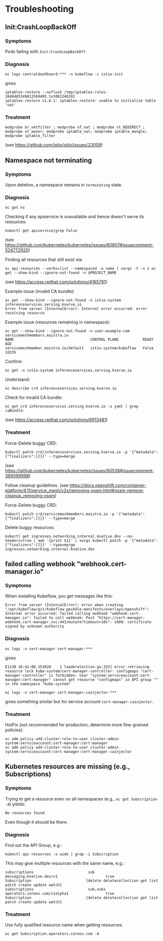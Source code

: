 # Troubleshooting

## Init:CrashLoopBackOff 

### Symptoms
Pods failing with ```Init:CrashLoopBackOff```.

### Diagnosis
```
oc logs centraldashboard-*** -n kubeflow -c istio-init
```
gives
```
iptables-restore --noflush /tmp/iptables-rules-1648485349812569495.txt081246391
iptables-restore v1.6.1: iptables-restore: unable to initialize table 'nat'
```

### Treatment
```
modprobe br_netfilter ; modprobe nf_nat ; modprobe xt_REDIRECT ; modprobe xt_owner; modprobe iptable_nat; modprobe iptable_mangle; modprobe iptable_filter
```
(see https://github.com/istio/istio/issues/23009)


## Namespace not terminating

### Symptoms
Upon deletion, a namespace remains in ```terminating``` state.

### Diagnosis

```
oc get ns
```

Checking if any apiservice is unavailable and hence doesn't serve its resources:
```
kubectl get apiservice|grep False
```
(see https://github.com/kubernetes/kubernetes/issues/60807#issuecomment-524772920)


Finding all resources that still exist via:
```
oc api-resources --verbs=list --namespaced -o name | xargs -t -n 1 oc get --show-kind --ignore-not-found -n $PROJECT_NAME 
```
(see https://access.redhat.com/solutions/4165791)

Example issue (invalid CA bundle):
```
oc get --show-kind --ignore-not-found -n istio-system inferenceservices.serving.kserve.io 
Error from server (InternalError): Internal error occurred: error resolving resource
```

Example issue (resources remaining in namespace):
```
oc get --show-kind --ignore-not-found -n user-example-com servicemeshmembers.maistra.io 
NAME                                   CONTROL PLANE           READY   AGE
servicemeshmember.maistra.io/default   istio-system/kubeflow   False   2d23h
```

Confirm:
```
oc get -n istio-system inferenceservices.serving.kserve.io
```

Understand:
```
oc describe crd inferenceservices.serving.kserve.io
```

Check for invalid CA bundle:
```
oc get crd inferenceservices.serving.kserve.io -o yaml | grep caBundle:
```
(see https://access.redhat.com/solutions/6913481)

### Treatment

Force-Delete buggy CRD:
```
kubectl patch crd/inferenceservices.serving.kserve.io -p '{"metadata":{"finalizers":[]}}' --type=merge
```
(see https://github.com/kubernetes/kubernetes/issues/60538#issuecomment-369099998)


Follow cleanup guidelines.
(see https://docs.openshift.com/container-platform/4.11/service_mesh/v2x/removing-ossm.html#ossm-remove-cleanup_removing-ossm)

Force-Delete buggy CRD:
```
kubectl patch crd/servicemeshmembers.maistra.io -p '{"metadata":{"finalizers":[]}}' --type=merge
```

Delete buggy resources:
```
kubectl get ingresses.networking.internal.knative.dev --no-headers=true | awk '{print $1}' | xargs kubectl patch -p '{"metadata":{"finalizers":[]}}' --type=merge ingresses.networking.internal.knative.dev
```
## failed calling webhook "webhook.cert-manager.io"

### Symptoms
When installing Kubeflow, you get messages like this:
```
Error from server (InternalError): error when creating "/opt/kubeflow/git/kubeflow-ppc64le-manifests/overlays/openshift": Internal error occurred: failed calling webhook "webhook.cert-manager.io": failed to call webhook: Post "https://cert-manager-webhook.cert-manager.svc:443/mutate?timeout=10s": x509: certificate signed by unknown authority
```

### Diagnosis
```
oc logs -n cert-manager cert-manager-***
```
gives
```
E1130 16:41:00.253828    1 leaderelection.go:325] error retrieving resource lock kube-system/cert-manager-controller: configmaps "cert-manager-controller" is forbidden: User "system:serviceaccount:cert-manager:cert-manager" cannot get resource "configmaps" in API group "" in the namespace "kube-system"
```

```
oc logs -n cert-manager cert-manager-cainjector-***
```
gives something similar but for service account ```cert-manager-cainjector```.

### Treatment
HotFix (not recommended for production; determine more fine-grained policies):
```
oc adm policy add-cluster-role-to-user cluster-admin system:serviceaccount:cert-manager:cert-manager
oc adm policy add-cluster-role-to-user cluster-admin system:serviceaccount:cert-manager:cert-manager-cainjector
```

## Kubernetes resources are missing (e.g., Subscriptions)

### Symptoms
Trying to get a resource even on all namespaces (e.g., `oc get Subscription -A`) yields:
```
No resources found
```
Even though it should be there.

### Diagnosis
Find out the API Group, e.g.:
```
kubectl api-resources -o wide | grep -i Subscription
```

This may give multiple resources with the same name, e.g.:
```
subscriptions                         sub                  messaging.knative.dev/v1                      true         Subscription                         [delete deletecollection get list patch create update watch]
subscriptions                         sub,subs             operators.coreos.com/v1alpha1                 true         Subscription                         [delete deletecollection get list patch create update watch]
```

### Treatment
Use fully qualified resource name when getting resources:
```
oc get Subscription.operators.coreos.com -A
```
